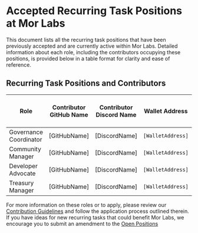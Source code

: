 # Accepted Recurring Task Positions at Mor Labs

This document lists all the recurring task positions that have been previously accepted and are currently active within Mor Labs. Detailed information about each role, including the contributors occupying these positions, is provided below in a table format for clarity and ease of reference.

## Recurring Task Positions and Contributors

| Role                  | Contributor GitHub Name | Contributor Discord Name | Wallet Address       | Estimated Value USD (Monthly) | Link to Approved Application |
|-----------------------|-------------------------|--------------------------|----------------------|-------------------------------|------------------------------|
| Governance Coordinator| [GitHubName]            | [DiscordName]            | `[WalletAddress]`    | $[Amount]                     | [LinkToApplication]          |
| Community Manager     | [GitHubName]            | [DiscordName]            | `[WalletAddress]`    | $[Amount]                     | [LinkToApplication]          |
| Developer Advocate    | [GitHubName]            | [DiscordName]            | `[WalletAddress]`    | $[Amount]                     | [LinkToApplication]          |
| Treasury Manager      | [GitHubName]            | [DiscordName]            | `[WalletAddress]`    | $[Amount]                     | [LinkToApplication]          |


For more information on these roles or to apply, please review our [Contribution Guidelines](LINK_TO_CONTRIBUTION_GUIDELINES) and follow the application process outlined therein. If you have ideas for new recurring tasks that could benefit Mor Labs, we encourage you to submit an amendment to the [Open Positions](https://github.com/Morlabs/Contributions/blob/main/Recurring_tasks/open_positions.md)

